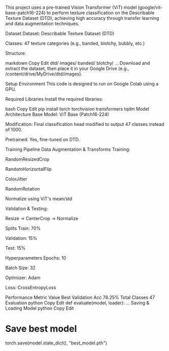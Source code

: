 This project uses a pre-trained Vision Transformer (ViT) model (google/vit-base-patch16-224) to perform texture classification on the Describable Texture Dataset (DTD), achieving high accuracy through transfer learning and data augmentation techniques.

 Dataset
Dataset: Describable Texture Dataset (DTD)

Classes: 47 texture categories (e.g., banded, blotchy, bubbly, etc.)

Structure:

markdown
Copy
Edit
dtd/
  images/
    banded/
    blotchy/
    ...
Download and extract the dataset, then place it in your Google Drive (e.g., /content/drive/MyDrive/dtd/images).

 Setup
Environment
This code is designed to run on Google Colab using a GPU.

Required Libraries
Install the required libraries:

bash
Copy
Edit
pip install torch torchvision transformers tqdm
 Model Architecture
Base Model: ViT Base (Patch16-224)

Modification: Final classification head modified to output 47 classes instead of 1000.

Pretrained: Yes, fine-tuned on DTD.

Training Pipeline
Data Augmentation & Transforms
Training:

RandomResizedCrop

RandomHorizontalFlip

ColorJitter

RandomRotation

Normalize using ViT's mean/std

Validation & Testing:

Resize → CenterCrop → Normalize

Splits
Train: 70%

Validation: 15%

Test: 15%

Hyperparameters
Epochs: 10

Batch Size: 32

Optimizer: Adam

Loss: CrossEntropyLoss

Performance
Metric	Value
Best Validation Acc	78.25%
Total Classes	47
 Evaluation
python
Copy
Edit
def evaluate(model, loader):
    ...
 Saving & Loading Model
python
Copy
Edit
# Save best model
torch.save(model.state_dict(), "best_model.pth")


